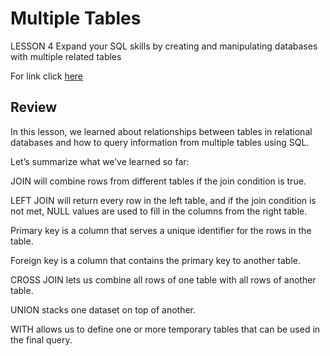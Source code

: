 # Multiple Tables
LESSON 4
Expand your SQL skills by creating and manipulating databases with multiple related tables


For link click [here](https://www.codecademy.com/courses/learn-sql/lessons/multiple-tables) 


## Review
In this lesson, we learned about relationships between tables in relational databases and how to query information from multiple tables using SQL.

Let’s summarize what we’ve learned so far:

JOIN will combine rows from different tables if the join condition is true.

LEFT JOIN will return every row in the left table, and if the join condition is not met, NULL values are used to fill in the columns from the right table.

Primary key is a column that serves a unique identifier for the rows in the table.

Foreign key is a column that contains the primary key to another table.

CROSS JOIN lets us combine all rows of one table with all rows of another table.

UNION stacks one dataset on top of another.

WITH allows us to define one or more temporary tables that can be used in the final query.